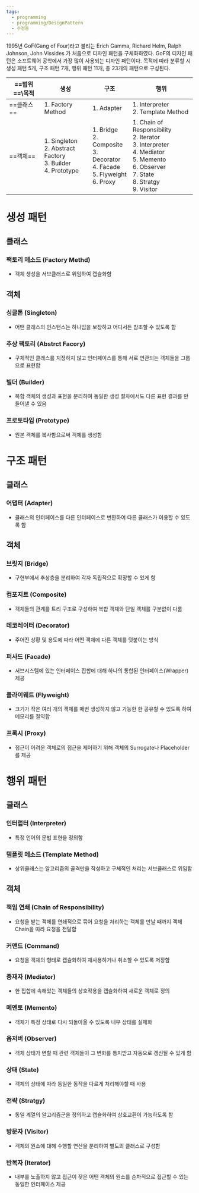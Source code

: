 ```yaml
---
tags:
  - programming
  - programming/DesignPattern
  - 수정중
---
```


1995년 GoF(Gang of Four)라고 불리는 Erich Gamma, Richard Helm, Ralph Johnson, John Vissides 가 처음으로 디자인 패턴을 구체화하였다. GoF의 디자인 패턴은 소프트웨어 공학에서 가장 많이 사용되는 디자인 패턴이다. 목적에 따라 분류할 시 생성 패턴 5개, 구조 패턴 7개, 행위 패턴 11개, 총 23개의 패턴으로 구성된다.

| ==범위==\\**목적** | **생성**                                                            | **구조**                                                                             | **행위**                                                                                                                                          |
| -------------- | ----------------------------------------------------------------- | ---------------------------------------------------------------------------------- | ----------------------------------------------------------------------------------------------------------------------------------------------- |
| ==클래스==        | 1. Factory Method<br>                                             | 1. Adapter                                                                         | 1. Interpreter<br>2. Template Method                                                                                                            |
| ==객체==         | 1. Singleton<br>2. Abstract Factory<br>3. Builder<br>4. Prototype | 1. Bridge<br>2. Composite<br>3. Decorator<br>4. Facade<br>5. Flyweight<br>6. Proxy | 1. Chain of Responsibility<br>2. Iterator<br>3. Interpreter<br>4. Mediator<br>5. Memento<br>6. Observer<br>7. State<br>8. Stratgy<br>9. Visitor |

# 생성 패턴
## 클래스
### 팩토리 메소드 (Factory Methd)
- 객체 생성을 서브클래스로 위임하여 캡슐화함
## 객체
### 싱글톤 (Singleton)
- 어떤 클래스의 인스턴스는 하나임을 보장하고 어디서든 참조할 수 있도록 함
### 추상 팩토리 (Abstrct Facory)
- 구체적인 클래스를 지정하지 않고 인터페이스를 통해 서로 연관되는 객체들을 그룹으로 표현함
### 빌더 (Builder)
- 복합 객체의 생성과 표현을 분리하여 동일한 생성 절차에서도 다른 표현 결과를 만들어낼 수 있음
### 프로토타입 (Prototype)
- 원본 객체를 복사함으로써 객체를 생성함
# 구조 패턴
## 클래스
### 어댑터 (Adapter)
- 클래스의 인터페이스를 다른 인터페이스로 변환하여 다른 클래스가 이용할 수 있도록 함
## 객체
### 브릿지 (Bridge)
- 구현부에서 추상층을 분리하여 각자 독립적으로 확장할 수 있게 함
### 컴포지트 (Composite)
- 객체들의 관계를 트리 구조로 구성하여 복합 객체와 단일 객체를 구분없이 다룸
### 데코레이터 (Decorator)
- 주어진 상황 및 용도에 따라 어떤 객체에 다른 객체를 덧붙이는 방식
### 퍼사드 (Facade)
- 서브시스템에 있는 인터페이스 집합에 대해 하나의 통합된 인터페이스(Wrapper) 제공
### 플라이웨트 (Flyweight)
- 크기가 작은 여러 개의 객체를 매번 생성하지 않고 가능한 한 공유할 수 있도록 하여 메모리를 절약함
### 프록시 (Proxy)
- 접근이 어려운 객체로의 접근을 제어하기 위해 객체의 Surrogate나 Placeholder를 제공
# 행위 패턴
## 클래스
### 인터럽터 (Interpreter)
- 특정 언어의 문법 표현을 정의함
### 템플릿 메소드 (Template Method)
- 상위클래스는 알고리즘의 골격만을 작성하고 구체적인 처리는 서브클래스로 위임함
## 객체
### 책임 연쇄 (Chain of Responsibility)
- 요청을 받는 객체를 연쇄적으로 묶어 요청을 처리하는 객체를 만날 때까지 객체 Chain을 따라 요청을 전달함
### 커맨드 (Command)
- 요청을 객체의 형태로 캡슐화하여 재사용하거나 취소할 수 있도록 저장함
### 중재자 (Mediator)
- 한 집합에 속해있는 객체들의 상호작용을 캡슐화하여 새로운 객체로 정의
### 메멘토 (Memento)
- 객체가 특정 상태로 다시 되돌아올 수 있도록 내부 상태를 실체화
### 옵저버 (Observer)
- 객체 상태가 변할 때 관련 객체들이 그 변화를 통지받고 자동으로 갱신될 수 있게 함
### 상태 (State)
- 객체의 상태에 따라 동일한 동작을 다르게 처리해야할 때 사용
### 전략 (Stratgy)
- 동일 계열의 알고리즘군을 정의하고 캡슐화하여 상호교환이 가능하도록 함
### 방문자 (Visitor)
- 객체의 원소에 대해 수행할 연산을 분리하여 별도의 클래스로 구성함
### 반복자 (Iterator)
- 내부를 노출하지 않고 접근이 잦은 어떤 객체의 원소를 순차적으로 접근할 수 있는 동일한 인터페이스 제공